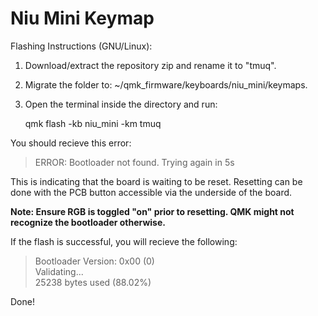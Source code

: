 # Niu Mini Keymap

Flashing Instructions (GNU/Linux):

1. Download/extract the repository zip and rename it to "tmuq".

2. Migrate the folder to: ~/qmk_firmware/keyboards/niu_mini/keymaps. 

3. Open the terminal inside the directory and run:

    qmk flash -kb niu_mini -km tmuq

You should recieve this error:

>ERROR: Bootloader not found. Trying again in 5s

This is indicating that the board is waiting to be reset. Resetting can
be done with the PCB button accessible via the underside of the board.

**Note: Ensure RGB is toggled "on" prior to resetting. QMK might not recognize the bootloader otherwise.**

If the flash is successful, you will recieve the following:

>Bootloader Version: 0x00 (0)  
>Validating...  
>25238 bytes used (88.02%)  

Done!

